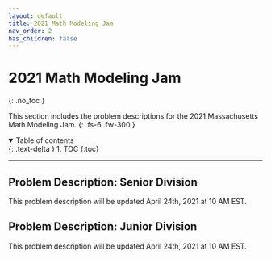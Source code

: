 ```yaml
---
layout: default
title: 2021 Math Modeling Jam
nav_order: 2
has_children: false
---
```


# 2021 Math Modeling Jam
{: .no_toc }

This section includes the problem descriptions for the 2021 Massachusetts Math Modeling Jam.
{: .fs-6 .fw-300 }

<details open markdown="block">
  <summary>
    Table of contents
  </summary>
  {: .text-delta }
1. TOC
{:toc}
</details>

---


## Problem Description: Senior Division

This problem description will be updated April 24th, 2021 at 10 AM EST. 

## Problem Description: Junior Division

This problem description will be updated April 24th, 2021 at 10 AM EST. 
